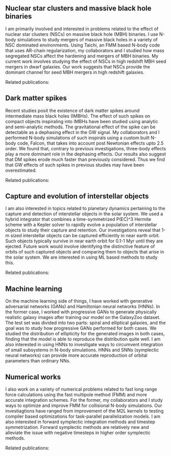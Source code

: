 ## Nuclear star clusters and massive black hole binaries
I am primarily involved and interested in problems related to the effect of nuclear star clusters (NSCs) on massive black hole (MBH) binaries. I use N-body simulations to study mergers of massive black holes in a variety of NSC dominated environments. Using Taichi, an FMM based N-body code that uses AR-chain regularization, my collaborators and I studied how mass segregated NSCs affect the hardening and mergers of MBH binaries. My current work involves studying the effect of NSCs in high redshift MBH seed mergers in dwarf galaxies. Our work suggests that NSCs provide the dominant channel for seed MBH mergers in high redshift galaxies.

Related publications:

## Dark matter spikes
Recent studies posit the existence of dark matter spikes around intermediate mass black holes (IMBHs). The effect of such spikes on compact objects inspiraling into IMBHs have been studied using analytic and semi-analytic methods. The gravitational effect of the spike can be detectable as a dephasing effect in the GW signal. My collaborators and I performed N-body simulations of such inspirals using a custom built N-body code, Falcon, that takes into account post Newtonian effects upto 2.5 order. We found that, contrary to previous investigations, three-body effects play a more dominant role in the dephasing effects. Our results also suggest that DM spikes erode much faster than previously considered. Thus we find that GW effects of such spikes in previous studies may have been overestimated.

Related publications:


## Capture and evolution of interstellar objects
I am also interested in topics related to planetary dynamics pertaining to the capture and detection of interstellar objects in the solar system. We used a hybrid integrator that combines a time-symmetrized P(EC)^3 Hermite scheme with a Kepler solver to rapidly evolve a population of interstellar objects to study their capture and retention. Our investigations reveal that 1-m sized interstellar objects can be captured efficiently in near earth orbit. Such objects typically survive in near earth orbit for 0.1-1 Myr until they are ejected. Future work would involve identifying the distinctive feature of orbits of such captured objects and comparing them to objects that arise in the solar system. We are interested in using ML based methods to study this. 

Related publications:

## Machine learning
On the machine learning side of things, I have worked with generative adversarial networks (GANs) and Hamiltonian neural networks (HNNs). In the former case, I worked with progressive GANs to generate physically realistic galaxy images after training our model on the GalaxyZoo dataset. The test set was divided into two parts: spiral and elliptical galaxies, and the goal was to study how progressive GANs performed for both cases. We studied the distribution of ellipticity for the generated images in both cases, finding that the model is able to reproduce the distribution quite well. 
I am also interested in using HNNs to investigate ways to circumvent integration of small subsystems in N-body simulations. HNNs and SNNs (symplectic neural networks) can provide more accurate reproduction of orbital parameters than ordinary NNs.


## Numerical works
I also work on a variety of numerical problems related to fast long range force calculations using the fast multipole method (FMM) and more accurate integration schemes. For the former, my collaborators and I study ways to optimize and improve FMM for collisional N-body simulations. Our investiagtions have ranged from improvement of the M2L kernels to testing compiler based optimizations for task-parallel parallelization models. 
I am also interested in forward symplectic integration methods and timestep symmetrization. Forward symplectic methods are relatively new and alleviate the issue with negative timesteps in higher order symplectic methods. 

Related publications:

